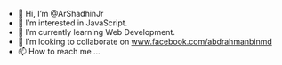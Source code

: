 - 👋 Hi, I’m @ArShadhinJr
- 👀 I’m interested in JavaScript.
- 🌱 I’m currently learning Web Development.
- 💞️ I’m looking to collaborate on www.facebook.com/abdrahmanbinmd
- 📫 How to reach me ...

<!---
ArShadhinJr/ArShadhinJr is a ✨ special ✨ repository because its `README.md` (this file) appears on your GitHub profile.
You can click the Preview link to take a look at your changes.
--->
